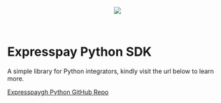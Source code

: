 <p align="center">
  <img src="https://expresspaygh.com/images/logo.png" />
</p>
<br/>

# Expresspay Python SDK

A simple library for Python integrators, kindly visit the url below to learn more.

[Expresspaygh Python GitHub Repo](https://github.com/expresspaygh/expresspay-python-sdk)